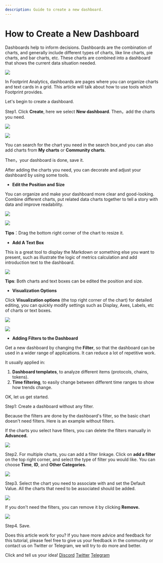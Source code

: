 ```yaml
---
description: Guide to create a new dashboard.
---
```


# How to Create a New Dashboard

Dashboards help to inform decisions. Dashboards are the combination of charts, and generally include different types of charts, like line charts, pie charts, and bar charts, etc. These charts are combined into a dashboard that shows the current data situation needed.

![](<../../.gitbook/assets/0 (1) (1)>)

In Footprint Analytics, dashboards are pages where you can organize charts and text cards in a grid. This article will talk about how to use tools which Footprint provides.

Let's begin to create a dashboard.

Step1. Click **Create**, here we select **New dashboard**. Then，add the charts you need.

![](<../../.gitbook/assets/1 (3) (1)>)

![](<../../.gitbook/assets/2 (2)>)

You can search for the chart you need in the search box,and you can also add charts from **My charts** or **Community charts**.

Then，your dashboard is done, save it.

After adding the charts you need, you can decorate and adjust your dashboard by using some tools.

* **Edit the Position and Size**

You can organize and make your dashboard more clear and good-looking. Combine different charts, put related data charts together to tell a story with data and improve readability.

![](<../../.gitbook/assets/3 (5) (1)>)

![](<../../.gitbook/assets/4 (3) (1)>)

**Tips**：Drag the bottom right corner of the chart to resize it.

* **Add A Text Box**

This is a great tool to display the Markdown or something else you want to present, such as illustrate the logic of metrics calculation and add introduction text to the dashboard.

![](<../../.gitbook/assets/5 (1) (1) (1)>)

**Tips**: Both charts and text boxes can be edited the position and size.

* **Visualization Options**

Click **Visualization options** (the top right corner of the chart) for detailed editing, you can quickly modify settings such as Display, Axes, Labels, etc of charts or text boxes.

![](<../../.gitbook/assets/6 (2) (1) (1)>)

![](<../../.gitbook/assets/7 (1)>)

* **Adding Filters to the Dashboard**

Get a new dashboard by changing the **Filter**, so that the dashboard can be used in a wider range of applications. It can reduce a lot of repetitive work.

It usually applied in:

1. **Dashboard templates**, to analyze different items (protocols, chains, tokens).
2. **Time filtering**, to easily change between different time ranges to show how trends change.

OK, let us get started.

Step1: Create a dashboard without any filter.

Because the filters are done by the dashboard's filter, so the basic chart doesn't need filters. Here is an example without filters.

If the charts you select have filters, you can delete the filters manually in **Advanced.**

![](<../../.gitbook/assets/8 (1)>)

Step2. For multiple charts, you can add a filter linkage. Click on **add a filter** on the top right corner, and select the type of filter you would like. You can choose **Time**, **ID**, and **Other Categories**.

![](<../../.gitbook/assets/9 (2)>)

Step3. Select the chart you need to associate with and set the Default Value. All the charts that need to be associated should be added.

![](../../.gitbook/assets/10)

If you don't need the filters, you can remove it by clicking **Remove.**

![](../../.gitbook/assets/11)

Step4. Save.

​Does this article work for you? If you have more advice and feedback for this tutorial, please feel free to give us your feedback in the community or contact us on Twitter or Telegram, we will try to do more and better.&#x20;

Click and tell us your idea! [Discord](https://discord.com/invite/3HYaR6USM7) [Twitter](https://twitter.com/Footprint\_DeFi) [Telegram](https://t.me/joinchat/4-ocuURAr2thODFh)
